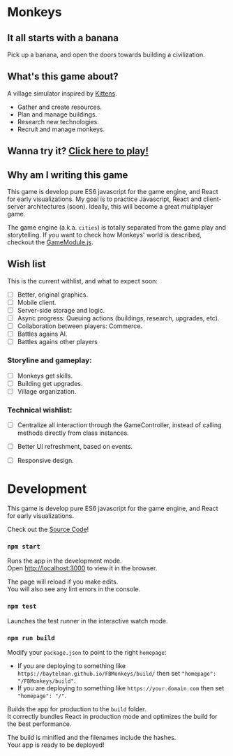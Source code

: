 # Monkeys

## It all starts with a banana

Pick up a banana, and open the doors towards building a civilization.

## What's this game about?

A village simulator inspired by [Kittens](http://bloodrizer.ru/games/kittens).

- Gather and create resources.
- Plan and manage buildings.
- Research new technologies.
- Recruit and manage monkeys.


## Wanna try it? [Click here to play!](https://baytelman.github.io/FBMonkeys/build/)

## Why am I writing this game

This game is develop pure ES6 javascript for the game engine, and React for early visualizations. My goal is to practice Javascript, React and client-server architectures (soon). Ideally, this will become a great multiplayer game.

The game engine (a.k.a. `cities`) is totally separated from the game play and storytelling. If you want to check how Monkeys' world is described, checkout the [GameModule.js](https://github.com/baytelman/FBMonkeys/blob/develop/lib/module/GameModule.js).

## Wish list

This is the current withlist, and what to expect soon:

- [ ] Better, original graphics.
- [ ] Mobile client.
- [ ] Server-side storage and logic.
- [ ] Async progress: Queuing actions (buildings, research, upgrades, etc).
- [ ] Collaboration between players: Commerce.
- [ ] Battles agains AI.
- [ ] Battles agains other players

### Storyline and gameplay:

- [ ] Monkeys get skills.
- [ ] Building get upgrades.
- [ ] Village organization.

### Technical wishlist:

- [ ] Centralize all interaction through the GameController, instead of calling methods directly from class instances.
- [ ] Better UI refreshment, based on events.
- [ ] Responsive design.


# Development

This game is develop pure ES6 javascript for the game engine, and React for early visualizations.

Check out the [Source Code](https://github.com/baytelman/FBMonkeys)!

### `npm start`

Runs the app in the development mode.<br>
Open [http://localhost:3000](http://localhost:3000) to view it in the browser.

The page will reload if you make edits.<br>
You will also see any lint errors in the console.

### `npm test`

Launches the test runner in the interactive watch mode.<br>

### `npm run build`

Modify your `package.json` to point to the right `homepage`:
- If you are deploying to something like `https://baytelman.github.io/FBMonkeys/build/` then set `"homepage": "/FBMonkeys/build"`.
- If you are deploying to something like `https://your.domain.com` then set `"homepage": "/"`.

Builds the app for production to the `build` folder.<br>
It correctly bundles React in production mode and optimizes the build for the best performance.

The build is minified and the filenames include the hashes.<br>
Your app is ready to be deployed!
